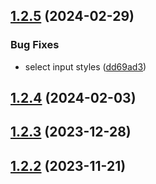 

## [1.2.5](https://github.com/EslamElMeniawy/react-native-common-components/compare/v1.2.4...v1.2.5) (2024-02-29)


### Bug Fixes

* select input styles ([dd69ad3](https://github.com/EslamElMeniawy/react-native-common-components/commit/dd69ad321509ae61ad7a83f8d19ebd9cedc35b89))

## [1.2.4](https://github.com/EslamElMeniawy/react-native-common-components/compare/v1.2.3...v1.2.4) (2024-02-03)

## [1.2.3](https://github.com/EslamElMeniawy/react-native-common-components/compare/v1.2.2...v1.2.3) (2023-12-28)

## [1.2.2](https://github.com/EslamElMeniawy/react-native-common-components/compare/v1.2.1...v1.2.2) (2023-11-21)
